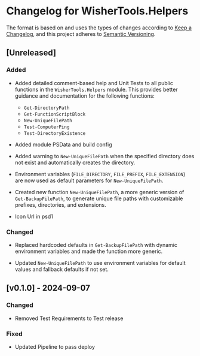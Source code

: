 # Changelog for WisherTools.Helpers

The format is based on and uses the types of changes according to [Keep a Changelog](https://keepachangelog.com/en/1.0.0/),
and this project adheres to [Semantic Versioning](https://semver.org/spec/v2.0.0.html).

## [Unreleased]

### Added

- Added detailed comment-based help and Unit Tests to all public functions in the
`WisherTools.Helpers` module. This provides better guidance and documentation
for the following functions:
  - `Get-DirectoryPath`
  - `Get-FunctionScriptBlock`
  - `New-UniqueFilePath`
  - `Test-ComputerPing`
  - `Test-DirectoryExistence`
  
- Added module PSData and build config

- Added warning to `New-UniqueFilePath` when the specified directory does not
exist and automatically creates the directory.

- Environment variables (`FILE_DIRECTORY`, `FILE_PREFIX`, `FILE_EXTENSION`) are
now used as default parameters for `New-UniqueFilePath`.

- Created new function `New-UniqueFilePath`, a more generic version of
`Get-BackupFilePath`, to generate unique file paths with customizable
prefixes, directories, and extensions.

- Icon Url in psd1

### Changed

- Replaced hardcoded defaults in `Get-BackupFilePath` with dynamic environment
variables and made the function more generic.

- Updated `New-UniqueFilePath` to use environment variables for default values
and fallback defaults if not set.

## [v0.1.0] - 2024-09-07

### Changed

- Removed Test Requirements to Test release

### Fixed

- Updated Pipeline to pass deploy
